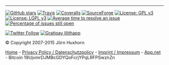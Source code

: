 - - -

[![GitHub stars](//img.shields.io/github/stars/huxi/lilith.svg?style=social&label=Star)](//github.com/huxi/lilith)
[![Travis](//img.shields.io/travis/huxi/lilith.svg)](//travis-ci.org/huxi/lilith)
[![Coveralls](//img.shields.io/coveralls/huxi/lilith.svg)](//coveralls.io/r/huxi/lilith)
[![SourceForge](//img.shields.io/sourceforge/dm/lilith.svg)](//sourceforge.net/projects/lilith/files/lilith/8.0.0/)
[![License: GPL v3](//img.shields.io/badge/License-GPL%20v3-blue.svg)](//www.gnu.org/licenses/gpl-3.0)
[![License: LGPL v3](https://img.shields.io/badge/License-LGPL%20v3-blue.svg)](http://www.gnu.org/licenses/lgpl-3.0)
[![Average time to resolve an issue](http://isitmaintained.com/badge/resolution/huxi/lilith.svg)](http://isitmaintained.com/project/huxi/lilith "Average time to resolve an issue")
[![Percentage of issues still open](http://isitmaintained.com/badge/open/huxi/lilith.svg)](http://isitmaintained.com/project/huxi/lilith "Percentage of issues still open")

[![Twitter Follow](//img.shields.io/twitter/follow/lilithapp.svg?style=social&label=Follow)](//twitter.com/lilithapp)
[![Gratipay lilithapp](//img.shields.io/gratipay/user/lilithapp.svg)](//gratipay.com/~lilithapp/)

© Copyright 2007-2015 Jörn Huxhorn

[Home][index] - 
[Privacy Policy / Datenschutzpolicy][privacy] - 
[Imprint / Impressum][imprint] - 
[App.net][ext-app-net] - 
Bitcoin 19UjvmrDJMBcGDYQoFcrjYPqLRFPSwznZn

[index]: index.md
[privacy]: privacy.md
[imprint]: imprint.md

[ext-app-net]: //alpha.app.net/lilithapp
